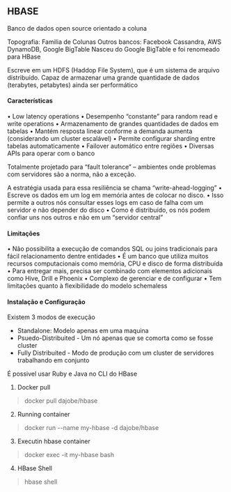 ## HBASE 

Banco de dados open source orientado a coluna

Topografia: Familia de Colunas
Outros bancos: Facebook Cassandra, AWS DynamoDB, Google BigTable
Nasceu do Google BigTable e foi renomeado para HBase

Escreve em um HDFS (Haddop File System), que é um sistema de arquivo distribuído.
Capaz de armazenar uma grande quantidade de dados (terabytes, petabytes) ainda ser performático

#### Características
• Low latency operations
• Desempenho “constante” para random read e write operations
• Armazenamento de grandes quantidades de dados em tabelas
• Mantém resposta linear conforme a demanda aumenta (considerando um cluster escalável)
• Permite configurar sharding entre tabelas automaticamente
• Failover automático entre regiões
• Diversas APIs para operar com o banco

Totalmente projetado para “fault tolerance” – ambientes onde problemas com servidores são a norma, não a exceção.

A estratégia usada para essa resiliência se chama “write-ahead-logging”
• Escreve os dados em um log em memória antes de colocar no disco.
• Isso permite a outros nós consultar esses logs em caso de falha com um servidor e não depender do disco
• Como é distribuído, os nós podem confiar uns nos outros e não em um “servidor central”

#### Limitações
• Não possibilita a execução de comandos SQL ou joins tradicionais para fácil relacionamento dentre entidades
• É um banco que utiliza muitos recursos computacionais como memória, CPU e disco de forma distribuída
• Para entregar mais, precisa ser combinado com elementos adicionais como Hive, Drill e Phoenix
• Complexo de gerenciar e de configurar
• Tem limitações quanto à flexibilidade do modelo schemaless

#### Instalação e Configuração
Existem 3 modos de execução
- Standalone: Modelo apenas em uma maquina
- Psuedo-Distribuited - Um nó apenas que se comorta como se fosse cluster
- Fully Distribuited - Modo de produção com um cluster de servidores trabalhando em conjunto

É possivel usar Ruby e Java no CLI do HBase

1. Docker pull
> docker pull dajobe/hbase

2. Running container 
> docker run --name my-hbase -d dajobe/hbase

3. Executin hbase container
> docker exec -it my-hbase bash

4. HBase Shell
> hbase shell